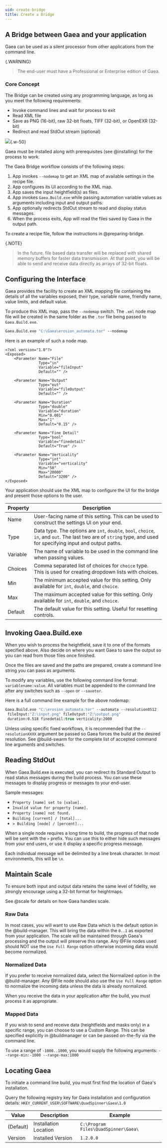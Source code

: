 ```yaml
---
uid: create-bridge
title: Create a Bridge
---
```


## A Bridge between Gaea and your application

Gaea can be used as a silent processor from other applications from the command line.

{.WARNING}
> The end-user must have a Professional or Enterprise edition of Gaea.

### Core Concept

The Bridge can be created using any programming language, as long as you meet the following requirements:
- Invoke command lines and wait for process to exit
- Read XML file
- Save as PNG (16-bit), raw 32-bit floats, TIFF (32-bit), or OpenEXR (32-bit)
- Redirect and read StdOut stream (optional)

![](/images/seq/bridge.png){.w-50}

Gaea must be installed along with prerequisites (see @installing) for the process to work.

The Gaea Bridge workflow consists of the following steps:
1. App invokes `--nodemap` to get an XML map of available settings in the recipe file.
2. App configures its UI according to the XML map.
3. App saves the input heightfield(s) as files.
4. App invokes `Gaea.Build.exe` while passing automation variable values as arguments including input and output paths.
5. App optionally redirects StdOut stream to read and display status messages.
6. When the process exits, App will read the files saved by Gaea in the output path.

To create a recipe file, follow the instructions in @preparing-bridge.

{.NOTE}
> In the future, file based data transfer will be replaced with shared memory buffers for faster data transmission. At that point, you will be able to send and receive data directly as arrays of 32-bit floats.

## Configuring the Interface

Gaea provides the facility to create an XML mapping file containing the details of all the variables exposed, their type, variable name, friendly name, value limits, and default value.

To produce this XML map, pass the `--nodemap` switch. The `.xml` node map file will be created in the same folder as the `.tor` file being passed to `Gaea.Build.exe`.

```vb
Gaea.Build.exe "C:\Gaea\erosion_automata.tor" --nodemap
```

Here is an example of such a node map.

```
<?xml version="1.0"?>
<Exposed>
    <Parameter Name="File" 
               Type="in" 
               Variable="fileInput" 
               Default="" />

    <Parameter Name="Output" 
               Type="out" 
               Variable="fileOutput" 
               Default="" />

    <Parameter Name="Duration" 
               Type="double" 
               Variable="duration" 
               Min="0.001" 
               Max="1" 
               Default="0.15" />

    <Parameter Name="Fine Detail" 
               Type="bool" 
               Variable="finedetail" 
               Default="True" />

    <Parameter Name="Verticality" 
               Type="int" 
               Variable="verticality" 
               Min="50" 
               Max="20000" 
               Default="3200" />
</Exposed>

```
Your application should use the XML map to configure the UI for the bridge and present those options to the user.

| Property | Description                                                                                                                                                       |
| -------- | ----------------------------------------------------------------------------------------------------------------------------------------------------------------- |
| Name     | User-facing name of this setting. This can be used to construct the settings UI on your end.                                                                      |
| Type     | Data type. The options are `int`, `double`, `bool`, `choice`, `in`, and `out`. The last two are of `string` type, and used for specifying input and output paths. |
| Variable | The name of variable to be used in the command line when passing values.                                                                                          |
| Choices  | Comma separated list of choices for `choice` type. This is used for creating dropdown lists with choices.                                                         |
| Min      | The minimum accepted value for this setting. Only available for `int`, `double`, and `choice`.                                                                    |
| Max      | The maximum accepted value for this setting. Only available for `int`, `double`, and `choice`.                                                                    |
| Default  | The default value for this setting. Useful for resetting controls.                                                                                                |


## Invoking Gaea.Build.exe

When you wish to process the heightfield, save it to one of the formats specified above. Also decide on where you want Gaea to save the output so you can read from those files once finished.

Once the files are saved and the paths are prepared, create a command line string you can pass as arguments.

To modify any variables, use the following command line format: `variablename:value`. All variables must be appended to the command line after any switches such as `--open` or `--savetor`.

Here is a full command line example for the above nodemap:

```vb
Gaea.Build.exe "C:\erosion_automata.tor" --automata --resolution0512 
 fileInput:"Z:\input.png" fileOutput:"Z:\output.png" 
 duration:0.518 finedetail:true verticality:2000
```

Unless using specific fixed workflows, it is recommended that the `--resolutionXXXX` argument be passed so Gaea forces the build at the desired resolution. See @build-swarm for the complete list of accepted command line arguments and switches.

## Reading StdOut

When Gaea.Build.exe is executed, you can redirect its Standard Output to read status messages during the build process. You can use these messages to display progress or messages to your end-user.

Sample messages:
- `Property [name] set to [value].`
- `Invalid value for property [name].`
- `Property [name] not found.`
- `Building [current] / [total]...`
- `> Building [node] / [percent]...`

When a single node requires a long time to build, the progress of that node will be sent with the `>` prefix. You can use this to either hide such messages from your end users, or use it display a specific progress message.

Each individual message will be delimited by a line break character. In most environments, this will be `\n`.

## Maintain Scale

To ensure both input and output data retains the same level of fidelity, we strongly encourage using a 32-bit format for heightmaps.

See @scale for details on how Gaea handles scale.

### Raw Data

In most cases, you will want to use Raw Data which is the default option in the @build-manager. This will bring the data within the `0..1` as exported from your application. The scale will be maintained through Gaea's processing and the output will preserve this range. Any @File nodes used should NOT use the `Use Full Range` option otherwise incoming data would become normalized.

### Normalized Data 

If you prefer to receive normalized data, select the Normalized option in the @build-manager. Any @File node should also use the `Use Full Range` option to normalize the incoming data unless the data is already normalized.

When you receive the data in your application after the build, you must process it as appropriate.

### Mapped Data

If you wish to send and receive data (heightfields and masks only) in a specific range, you can choose to use a Custom Range. This can be specified explicitly in @buildmanager or can be passed on-the-fly via the command line.

To use a range of `-1000..1000`, you would supply the following arguments: `--range-min:-1000 --range-max:1000`

## Locating Gaea

To initiate a command line build, you must first find the location of Gaea's installation.

Query the following registry key for Gaea installation and configuration details:
`HKEY_CURRENT_USER\SOFTWARE\QuadSpinner\Gaea\1.0`

| Value     | Description           | Example                              |
| --------- | --------------------- | ------------------------------------ |
| (Default) | Installation Location | `C:\Program Files\QuadSpinner\Gaea\` |
| Version   | Installed Version     | `1.2.0.0`                            |